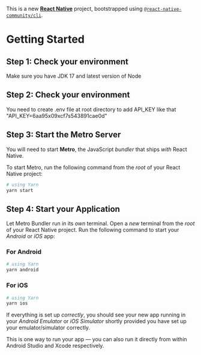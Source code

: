 This is a new [**React Native**](https://reactnative.dev) project, bootstrapped using [`@react-native-community/cli`](https://github.com/react-native-community/cli).

# Getting Started

## Step 1: Check your environment

Make sure you have JDK 17 and latest version of Node

## Step 2: Check your environment

You need to create .env file at root directory to add API_KEY like that "API_KEY=6aa95x09xcf7s543891cae0d"

## Step 3: Start the Metro Server

You will need to start **Metro**, the JavaScript _bundler_ that ships _with_ React Native.

To start Metro, run the following command from the _root_ of your React Native project:

```bash
# using Yarn
yarn start
```

## Step 4: Start your Application

Let Metro Bundler run in its _own_ terminal. Open a _new_ terminal from the _root_ of your React Native project. Run the following command to start your _Android_ or _iOS_ app:

### For Android

```bash
# using Yarn
yarn android
```

### For iOS

```bash
# using Yarn
yarn ios
```

If everything is set up _correctly_, you should see your new app running in your _Android Emulator_ or _iOS Simulator_ shortly provided you have set up your emulator/simulator correctly.

This is one way to run your app — you can also run it directly from within Android Studio and Xcode respectively.
